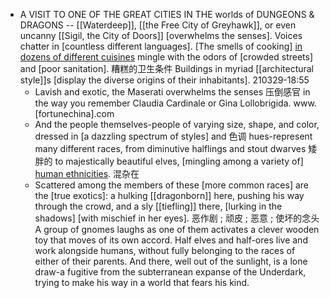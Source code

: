 - A VISIT TO ONE OF THE GREAT CITIES IN THE worlds of DUNGEONS & DRAGONS­ -- [[Waterdeep]], [[the Free City of Greyhawk]], or even uncanny [[Sigil, the City of Doors]]­ [overwhelms the senses]. Voices chatter in [countless different languages]. [The smells of cooking] [in dozens of different cuisines]([[cuisine]]) mingle with the odors of [crowded streets] and [poor sanitation]. 糟糕的卫生条件 Buildings in myriad [[architectural style]]s [display the diverse origins of their inhabitants].
210329-18:55
    - Lavish and exotic, the Maserati overwhelms the senses 压倒感官 in the way you remember Claudia Cardinale or Gina Lollobrigida. www.[fortunechina].com
    - And the people themselves-people of varying size, shape, and color, dressed in [a dazzling spectrum of styles] and 色调 hues-represent many different races, from diminutive halflings and stout dwarves 矮胖的 to majestically beautiful elves, [mingling among a variety of] [human ethnicities](((SJcZCVVMh))). 混杂在
    - Scattered among the members of these [more common races] are the [true exotics]: a hulking [[dragonborn]] here, pushing his way through the crowd, and a sly [[tiefling]] there, [lurking in the shadows] [with mischief in her eyes]. 恶作剧 ; 顽皮 ; 恶意 ; 使坏的念头 A group of gnomes laughs as one of them activates a clever wooden toy that moves of its own accord. Half­ elves and half-ores live and work alongside humans, without fully belonging to the races of either of their parents. And there, well out of the sunlight, is a lone draw-a fugitive from the subterranean expanse of the Underdark, trying to make his way in a world that fears his kind.
